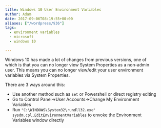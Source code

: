 ```yaml
---
title: Windows 10 User Environment Variables
author: Adam
date: 2017-09-06T08:19:55+00:00
aliases: ["/wordpress/936"]
tags:
  - environment variables
  - microsoft
  - windows 10

---
```

Windows 10 has made a lot of changes from previous versions, one of which is that you can no longer view System Properties as a non-admin user. This means you can no longer view/edit your user environment variables via System Properties.

There are 3 ways around this:

* Use another method such as `set` or Powershell or direct registry editing
* Go to Control Panel->User Accounts->Change My Environment Variables
* Run `"C:\WINDOWS\System32\rundll32.exe" sysdm.cpl,EditEnvironmentVariables` to envoke the Environment Variables window directly
